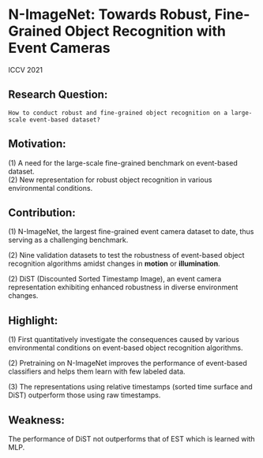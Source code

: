 # N-ImageNet: Towards Robust, Fine-Grained Object Recognition with Event Cameras

ICCV 2021

## Research Question:
	How to conduct robust and fine-grained object recognition on a large-scale event-based dataset?

## Motivation:
(1) A need for the large-scale fine-grained benchmark on event-based dataset.  
(2) New representation for robust object recognition in various environmental conditions.


<!--###Building Dataset:
Event camera datasets includ **real-world object** ones and **monitor-displayed image** ones.  
The former suffers from a lack of number of labels and difficulty to acquire fine-grained labels of real-world recordings. While monitor-displayed image datasets contain abundant labels from their original image datasets.
### 
-->


## Contribution:
(1) N-ImageNet, the largest fine-grained event camera dataset to date, thus serving as a challenging benchmark.

(2) Nine validation datasets to test the robustness of event-based object recognition algorithms amidst changes in **motion** or **illumination**.

(2) DiST (Discounted Sorted Timestamp Image), an event camera representation exhibiting enhanced robustness in diverse environment changes.



## Highlight:
(1) First quantitatively investigate the consequences caused by various environmental conditions on event-based object recognition algorithms.  

(2) Pretraining on N-ImageNet improves the performance of event-based classifiers and helps them learn with few labeled data.  

(3) The representations using relative timestamps (sorted time surface and DiST) outperform those using raw timestamps.

## Weakness:
The performance of DiST not outperforms that of EST which is learned with MLP.  
